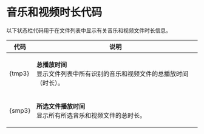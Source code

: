 # 音乐和视频时长代码

以下状态栏代码用于在文件列表中显示有关音乐和视频文件时长信息。

<table>
<thead><tr><th>
代码</th><th>
说明
</th></tr></thead><tbody><tr><td>
{tmp3}</td><td>

**总播放时间**  
显示文件列表中所有识别的音乐和视频文件的总播放时间（时长）。
</td></tr><tr><td>
{smp3}</td><td>

**所选文件播放时间**  
显示所有所选音乐和视频文件的总时长。
</td></tr></tbody>
</table>